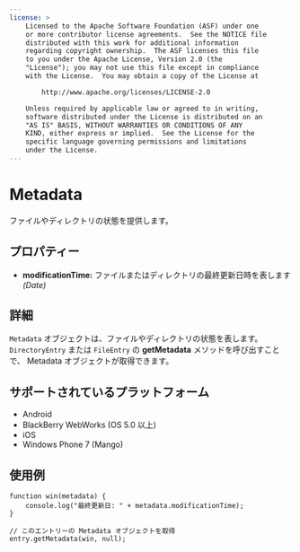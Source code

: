 ```yaml
---
license: >
    Licensed to the Apache Software Foundation (ASF) under one
    or more contributor license agreements.  See the NOTICE file
    distributed with this work for additional information
    regarding copyright ownership.  The ASF licenses this file
    to you under the Apache License, Version 2.0 (the
    "License"); you may not use this file except in compliance
    with the License.  You may obtain a copy of the License at

        http://www.apache.org/licenses/LICENSE-2.0

    Unless required by applicable law or agreed to in writing,
    software distributed under the License is distributed on an
    "AS IS" BASIS, WITHOUT WARRANTIES OR CONDITIONS OF ANY
    KIND, either express or implied.  See the License for the
    specific language governing permissions and limitations
    under the License.
---
```


Metadata
==========

ファイルやディレクトリの状態を提供します。

プロパティー
----------

- __modificationTime:__ ファイルまたはディレクトリの最終更新日時を表します _(Date)_

詳細
-------

`Metadata` オブジェクトは、ファイルやディレクトリの状態を表します。 `DirectoryEntry` または `FileEntry` の __getMetadata__ メソッドを呼び出すことで、 Metadata オブジェクトが取得できます。

サポートされているプラットフォーム
-------------------

- Android
- BlackBerry WebWorks (OS 5.0 以上)
- iOS
- Windows Phone 7 (Mango)

使用例
-------------

    function win(metadata) {
        console.log("最終更新日: " + metadata.modificationTime);
    }

    // このエントリーの Metadata オブジェクトを取得
    entry.getMetadata(win, null);

